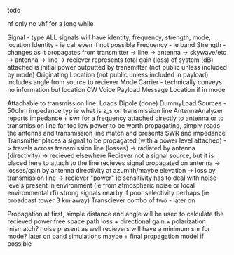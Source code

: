 todo

hf only no vhf for a long while

Signal - type
    ALL signals will have identity, frequency, strength, mode, location
    Identity - ie call even if not possible
    Frequency - ie band
    Strength - changes as it propagates from transmitter -> line -> antenna -> skywave/etc -> antenna -> line -> reciever
        represents total gain (loss) of system (dB)
        attached is initial power outputted by transmitter (not public unless included by mode)
    Originating Location (not public unless included in payload)
        includes angle from source to reciever
    Mode
        Carrier - technically conveys no information but location
        CW
        Voice
    Payload
        Message
        Location if in mode

Attachable to transmission line:
Loads
    Dipole (done)
    DummyLoad
Sources - 50ohm impedance typ ie what is z_s on transmission line
    AntennaAnalyzer
        reports impedance + swr for a frequency
        attached directly to antenna or to transmission line
        far too low power to be worth propagating, simply reads the antenna and transmission line match and presents SWR and impedance
    Transmitter
        places a signal to be propagated (with a power level attached) -> travels across transmission line (losses) -> radiated by antenna (directivity) -> recieved elsewhere
    Reciever
        not a signal source, but it is placed here to attach to the line
        recieves signal propagated on antenna -> losses/gain by antenna directivity at azumith/maybe elevation -> loss by transmission line -> reciever "power" ie sensitivity
        has to deal with noise levels present in environment (ie from atmospheric noise or local environmental rfi)
            strong signals nearby if poor selectivity perhaps (ie broadcast tower 3 km away)
    Transciever
        combo of two - later on

Propagation
    at first, simple distance and angle will be used to calculate the recieved power
        free space path loss + directional gain + polarization mismatch?
        noise present as well
    recievers will have a minimum snr for mode?
    later on band simulations maybe + final propagation model if possible